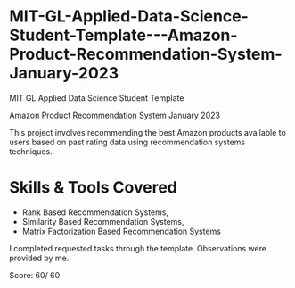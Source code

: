 # MIT-GL-Applied-Data-Science-Student-Template---Amazon-Product-Recommendation-System-January-2023
MIT GL Applied Data Science Student Template

Amazon Product Recommendation System January 2023

This project involves recommending the best Amazon products available to users based on past rating data using recommendation systems techniques. 

# Skills & Tools Covered
* Rank Based Recommendation Systems, 
* Similarity Based Recommendation Systems, 
* Matrix Factorization Based Recommendation Systems

I completed requested tasks through the template. Observations were provided by me.

Score: 60/ 60
